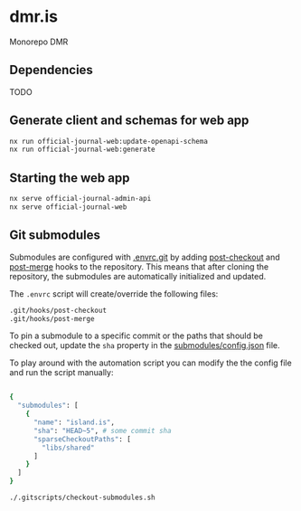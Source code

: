 # dmr.is

Monorepo DMR

## Dependencies

TODO

## Generate client and schemas for web app

```bash
nx run official-journal-web:update-openapi-schema
nx run official-journal-web:generate
```

## Starting the web app

```bash
nx serve official-journal-admin-api
nx serve official-journal-web
```

## Git submodules

Submodules are configured with [.envrc.git](./.envrc.git) by adding [post-checkout](https://git-scm.com/docs/githooks#_post_checkout) and [post-merge](https://git-scm.com/docs/githooks#_post_merge) hooks to the repository. This means that after cloning the repository, the submodules are automatically initialized and updated.

The `.envrc` script will create/override the following files:

```bash
.git/hooks/post-checkout
.git/hooks/post-merge
```

To pin a submodule to a specific commit or the paths that should be checked out, update the `sha` property in the [submodules/config.json](./submodules/config.json) file.

To play around with the automation script you can modify the the config file and run the script manually:

```bash

{
  "submodules": [
    {
      "name": "island.is",
      "sha": "HEAD~5", # some commit sha
      "sparseCheckoutPaths": [
        "libs/shared"
      ]
    }
  ]
}

./.gitscripts/checkout-submodules.sh
```
